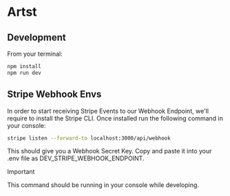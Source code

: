 # Artst

## Development

From your terminal:

```sh
npm install
npm run dev
```

## Stripe Webhook Envs

In order to start receiving Stripe Events to our Webhook Endpoint, we'll require to install the Stripe CLI. Once installed run the following command in your console:

```sh
stripe listen --forward-to localhost:3000/api/webhook
```

This should give you a Webhook Secret Key. Copy and paste it into your .env file as DEV_STRIPE_WEBHOOK_ENDPOINT.

Important

This command should be running in your console while developing.
